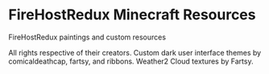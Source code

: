 # FireHostRedux Minecraft Resources
FireHostRedux paintings and custom resources

All rights respective of their creators.
Custom dark user interface themes by comicaldeathcap, fartsy, and ribbons.
Weather2 Cloud textures by Fartsy.
